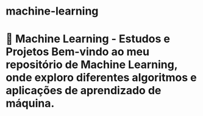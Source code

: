 # machine-learning
# 🤖 Machine Learning - Estudos e Projetos  Bem-vindo ao meu repositório de **Machine Learning**, onde exploro diferentes algoritmos e aplicações de aprendizado de máquina. 
